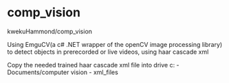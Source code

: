 # comp_vision
kwekuHammond/comp_vision

Using EmguCV(a c# .NET wrapper of the openCV image processing library) to detect objects in prerecorded or live videos, using haar cascade xml

Copy the needed trained haar cascade xml file into drive c: - Documents/computer vision - xml_files
